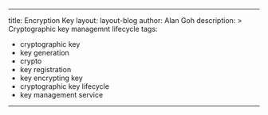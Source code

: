 ---
title: Encryption Key
layout: layout-blog
author: Alan Goh
description: >
  Cryptographic key managemnt lifecycle
tags:
  - cryptographic key
  - key generation
  - crypto
  - key registration
  - key encrypting key
  - cryptographic key lifecycle
  - key management service
  ---
